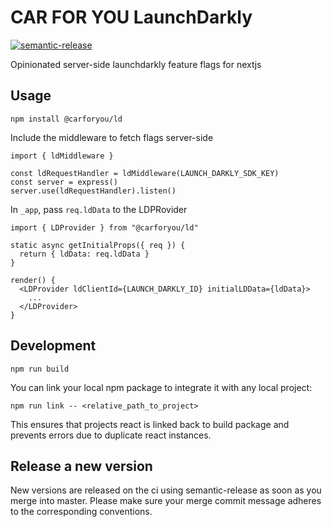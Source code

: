 # CAR FOR YOU LaunchDarkly

[![semantic-release](https://img.shields.io/badge/%20%20%F0%9F%93%A6%F0%9F%9A%80-semantic--release-e10079.svg)](https://github.com/semantic-release/semantic-release)

Opinionated server-side launchdarkly feature flags for nextjs

## Usage
```
npm install @carforyou/ld
```

Include the middleware to fetch flags server-side

```
import { ldMiddleware }

const ldRequestHandler = ldMiddleware(LAUNCH_DARKLY_SDK_KEY)
const server = express()
server.use(ldRequestHandler).listen()
```

In `_app`, pass `req.ldData` to the LDPRovider
```
import { LDProvider } from "@carforyou/ld"

static async getInitialProps({ req }) {
  return { ldData: req.ldData }
}

render() {
  <LDProvider ldClientId={LAUNCH_DARKLY_ID} initialLDData={ldData}>
    ...
  </LDProvider>
}
```

## Development
```
npm run build
```

You can link your local npm package to integrate it with any local project:
```
npm run link -- <relative_path_to_project>
```
This ensures that projects react is linked back to build package and prevents errors due to duplicate react instances.

## Release a new version

New versions are released on the ci using semantic-release as soon as you merge into master. Please
make sure your merge commit message adheres to the corresponding conventions.

